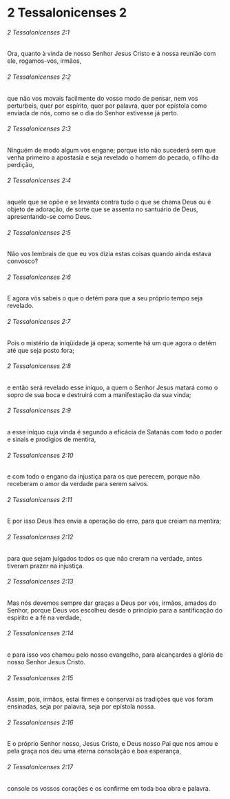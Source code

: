 # 2 Tessalonicenses 2

###### 2 Tessalonicenses 2:1

Ora, quanto à vinda de nosso Senhor Jesus Cristo e à nossa reunião com ele, rogamos-vos, irmãos,

###### 2 Tessalonicenses 2:2

que não vos movais facilmente do vosso modo de pensar, nem vos perturbeis, quer por espírito, quer por palavra, quer por epístola como enviada de nós, como se o dia do Senhor estivesse já perto.

###### 2 Tessalonicenses 2:3

Ninguém de modo algum vos engane; porque isto não sucederá sem que venha primeiro a apostasia e seja revelado o homem do pecado, o filho da perdição,

###### 2 Tessalonicenses 2:4

aquele que se opõe e se levanta contra tudo o que se chama Deus ou é objeto de adoração, de sorte que se assenta no santuário de Deus, apresentando-se como Deus.

###### 2 Tessalonicenses 2:5

Não vos lembrais de que eu vos dizia estas coisas quando ainda estava convosco?

###### 2 Tessalonicenses 2:6

E agora vós sabeis o que o detém para que a seu próprio tempo seja revelado.

###### 2 Tessalonicenses 2:7

Pois o mistério da iniqüidade já opera; somente há um que agora o detém até que seja posto fora;

###### 2 Tessalonicenses 2:8

e então será revelado esse iníquo, a quem o Senhor Jesus matará como o sopro de sua boca e destruirá com a manifestação da sua vinda;

###### 2 Tessalonicenses 2:9

a esse iníquo cuja vinda é segundo a eficácia de Satanás com todo o poder e sinais e prodígios de mentira,

###### 2 Tessalonicenses 2:10

e com todo o engano da injustiça para os que perecem, porque não receberam o amor da verdade para serem salvos.

###### 2 Tessalonicenses 2:11

E por isso Deus lhes envia a operação do erro, para que creiam na mentira;

###### 2 Tessalonicenses 2:12

para que sejam julgados todos os que não creram na verdade, antes tiveram prazer na injustiça.

###### 2 Tessalonicenses 2:13

Mas nós devemos sempre dar graças a Deus por vós, irmãos, amados do Senhor, porque Deus vos escolheu desde o princípio para a santificação do espírito e a fé na verdade,

###### 2 Tessalonicenses 2:14

e para isso vos chamou pelo nosso evangelho, para alcançardes a glória de nosso Senhor Jesus Cristo.

###### 2 Tessalonicenses 2:15

Assim, pois, irmãos, estai firmes e conservai as tradições que vos foram ensinadas, seja por palavra, seja por epístola nossa.

###### 2 Tessalonicenses 2:16

E o próprio Senhor nosso, Jesus Cristo, e Deus nosso Pai que nos amou e pela graça nos deu uma eterna consolação e boa esperança,

###### 2 Tessalonicenses 2:17

console os vossos corações e os confirme em toda boa obra e palavra.

